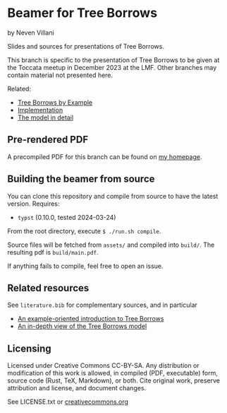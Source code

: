 # Beamer for Tree Borrows

by Neven Villani

Slides and sources for presentations of Tree Borrows.

This branch is specific to the presentation of Tree Borrows to be given
at the Toccata meetup in December 2023 at the LMF. Other branches may
contain material not presented here.

Related:
- [Tree Borrows by Example](https://perso.crans.org/vanille/treebor/)
- [Implementation](https://github.com/rust-lang/miri/tree/master/src/borrow_tracker/tree_borrows)
- [The model in detail](https://github.com/Vanille-N/tree-borrows)


## Pre-rendered PDF

A precompiled PDF for this branch can be found on
[my homepage](https://perso.crans.org/vanille/share/satge/arpe/etaps.pdf).

## Building the beamer from source

You can clone this repository and compile from source to have the latest version.
Requires:
- `typst` (0.10.0, tested 2024-03-24)

From the root directory, execute `$ ./run.sh compile`.

Source files will be fetched from `assets/` and compiled into `build/`.
The resulting pdf is `build/main.pdf`.

If anything fails to compile, feel free to open an issue.


## Related resources

See `literature.bib` for complementary sources, and in particular
- [An example-oriented introduction to Tree Borrows](https://perso.crans.org/vanille/treebor)
- [An in-depth view of the Tree Borrows model](https://github.com/Vanille-N/tree-borrows)


## Licensing

Licensed under Creative Commons CC-BY-SA.
Any distribution or modification of this work is allowed,
in compiled (PDF, executable) form, source code (Rust, TeX, Markdown), or both.
Cite original work, preserve attribution and license, and document changes.

See LICENSE.txt or
[creativecommons.org](https://creativecommons.org/licenses/by-sa/4.0/)
